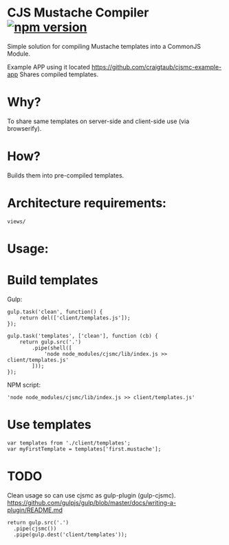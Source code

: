 # CJS Mustache Compiler [![npm version](https://badge.fury.io/js/cjsmc.svg)](https://badge.fury.io/js/cjsmc)

Simple solution for compiling Mustache templates into a CommonJS Module.

Example APP using it located https://github.com/craigtaub/cjsmc-example-app
Shares compiled templates.

# Why?
To share same templates on server-side and client-side use (via browserify).

# How?
Builds them into pre-compiled templates.

# Architecture requirements:
    views/
    
# Usage:

# Build templates

Gulp:

    gulp.task('clean', function() {
        return del(['client/templates.js']);
    });

    gulp.task('templates', ['clean'], function (cb) {
        return gulp.src('.')
            .pipe(shell([
                'node node_modules/cjsmc/lib/index.js >> client/templates.js'
            ]));
    });

NPM script:

    'node node_modules/cjsmc/lib/index.js >> client/templates.js'

# Use templates

    var templates from './client/templates';
    var myFirstTemplate = templates['first.mustache'];


# TODO

Clean usage so can use cjsmc as gulp-plugin (gulp-cjsmc). https://github.com/gulpjs/gulp/blob/master/docs/writing-a-plugin/README.md

    return gulp.src('.')
      .pipe(cjsmc())
      .pipe(gulp.dest('client/templates'));
